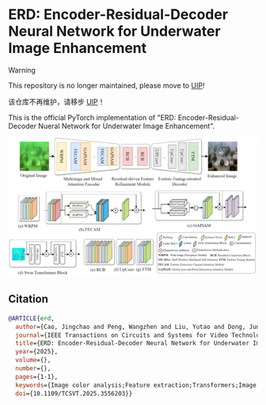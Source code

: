 # ERD: Encoder-Residual-Decoder Neural Network for Underwater Image Enhancement

> [!WARNING]
>
> This repository is no longer maintained, please move to [UIP](https://github.com/fansuregrin/UIP)!
>
> 该仓库不再维护，请移步 [UIP](https://github.com/fansuregrin/UIP)！

This is the official PyTorch implementation of "ERD: Encoder-Residual-Decoder Nueral Network for Underwater Image Enhancement".

![network-arch](./figures/erd_arch.png)

## Citation
```bibtex
@ARTICLE{erd,
  author={Cao, Jingchao and Peng, Wangzhen and Liu, Yutao and Dong, Junyu and Callet, Patrick Le and Kwong, Sam},
  journal={IEEE Transactions on Circuits and Systems for Video Technology}, 
  title={ERD: Encoder-Residual-Decoder Neural Network for Underwater Image Enhancement}, 
  year={2025},
  volume={},
  number={},
  pages={1-1},
  keywords={Image color analysis;Feature extraction;Transformers;Image quality;Training;Imaging;Image restoration;Image enhancement;Image edge detection;Degradation;Underwater image enhancement;Deep neural network;Residual learning;Attention;Fourier transform},
  doi={10.1109/TCSVT.2025.3556203}}
```